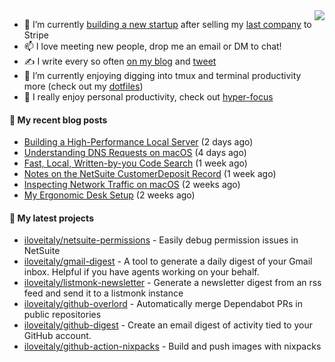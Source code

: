 <img align="right" src="https://github-readme-stats.vercel.app/api?username=iloveitaly&show_icons=true&text_color=718096&hide_title=true"/>

- 🔭 I’m currently [building a new startup](https://mikebian.co/bye-stripe-on-to-the-next-adventure/) after selling my [last company](https://suitesync.io) to Stripe
- 📫 I love meeting new people, drop me an email or DM to chat!
- ✍️ I write every so often [on my blog](http://mikebian.co/) and [tweet](https://twitter.com/mike_bianco)
- 🌱 I’m currently enjoying digging into tmux and terminal productivity more (check out my [dotfiles](https://github.com/iloveitaly/dotfiles))
- 💬 I really enjoy personal productivity, check out [hyper-focus](https://github.com/iloveitaly/hyper-focus)

#### 📜 My recent blog posts


- [Building a High-Performance Local Server](https://mikebian.co/building-a-high-performance-local-server/) (2 days ago)
- [Understanding DNS Requests on macOS](https://mikebian.co/understanding-dns-requests-on-macos/) (4 days ago)
- [Fast, Local, Written-by-you Code Search](https://mikebian.co/fast-local-written-by-you-code-search/) (1 week ago)
- [Notes on the NetSuite CustomerDeposit Record](https://mikebian.co/notes-on-the-netsuite-customerdeposit-record/) (1 week ago)
- [Inspecting Network Traffic on macOS](https://mikebian.co/inspecting-network-traffic-on-macos/) (2 weeks ago)
- [My Ergonomic Desk Setup](https://mikebian.co/my-ergonomic-desk-setup/) (2 weeks ago)

#### 🌱 My latest projects


- [iloveitaly/netsuite-permissions](https://github.com/iloveitaly/netsuite-permissions) - Easily debug permission issues in NetSuite
- [iloveitaly/gmail-digest](https://github.com/iloveitaly/gmail-digest) - A tool to generate a daily digest of your Gmail inbox. Helpful if you have agents working on your behalf.
- [iloveitaly/listmonk-newsletter](https://github.com/iloveitaly/listmonk-newsletter) - Generate a newsletter digest from an rss feed and send it to a listmonk instance
- [iloveitaly/github-overlord](https://github.com/iloveitaly/github-overlord) - Automatically merge Dependabot PRs in public repositories
- [iloveitaly/github-digest](https://github.com/iloveitaly/github-digest) - Create an email digest of activity tied to your GitHub account.
- [iloveitaly/github-action-nixpacks](https://github.com/iloveitaly/github-action-nixpacks) - Build and push images with nixpacks


